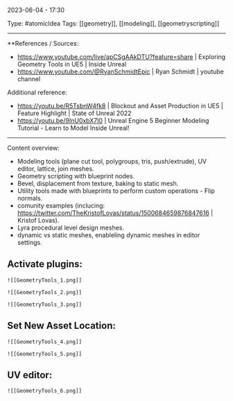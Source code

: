 2023-06-04 - 17:30

Type: #atomicIdea 
Tags: [[geometry]], [[modeling]], [[geometryscripting]]

---
**References  / Sources:
- https://www.youtube.com/live/apCSgAAkDTU?feature=share | Exploring Geometry Tools in UE5 | Inside Unreal
- https://www.youtube.com/@RyanSchmidtEpic | Ryan Schmidt | youtube channel

Additional reference:
- https://youtu.be/R5TsbnW4fk8 | Blockout and Asset Production in UE5 | Feature Highlight | State of Unreal 2022
- https://youtu.be/9InU0xbX7l0 | Unreal Engine 5 Beginner Modeling Tutorial - Learn to Model Inside Unreal!
---
Content overview: 
- Modeling tools (plane cut tool, polygroups, tris, push/extrude), UV editor, lattice, join meshes.
- Geometry scripting with blueprint nodes.
- Bevel, displacement from texture, baking to static mesh.
- Utility tools made with blueprints to perform custom operations - Flip normals.
- comunity examples (inclucing: https://twitter.com/TheKristofLovas/status/1500684659876847616 | Kristof Lovas).
- Lyra procedural level design meshes.
- dynamic vs static meshes, enableling dynamic meshes in editor settings.
## Activate plugins:
	![[GeometryTools_1.png]]
	
	![[GeometryTools_2.png]]
	
	![[GeometryTools_3.png]]

## Set New Asset Location:
	![[GeometryTools_4.png]]
	
	![[GeometryTools_5.png]]

## UV editor:
	![[GeometryTools_6.png]]